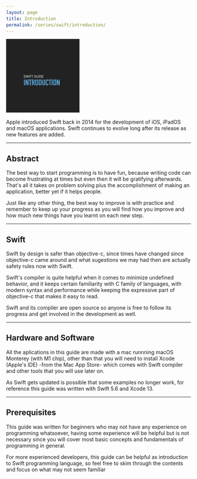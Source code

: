 ```yaml
---
layout: page
title: Introduction
permalink: /series/swift/introduction/
---
```


<img src="../images/swift-introduction.png" width="200" height="200">

Apple introduced Swift back in 2014 for the development of iOS, iPadOS and macOS applications. Swift continues to evolve long after its release as new features are added.

***
## Abstract
The best way to start programming is to have fun, because writing code can become frustrating at times but even then it will be gratifying afterwards. That's all it takes on problem solving plus the accomplishment of making an application, better yet if it helps people.
            
Just like any other thing, the best way to improve is with practice and remember to keep up your progress as you will find how you improve and how much new things have you learnt on each new step.

***
## Swift
Swift by design is safer than objective-c, since times have changed since objective-c came around and what sugestions we may had then are actually safety rules now with Swift.
            
Swift's compiler is quite helpful when it comes to minimize undefined behavior, and it keeps certain familiarity with C family of languages, with modern syntax and performance while keeping the expressive part of objective-c that makes it easy to read.
            
Swift and its compiler are open source so anyone is free to follow its progress and get involved in the development as well.

***
## Hardware and Software
All the aplications in this guide are made with a mac runnning macOS Monterey (with M1 chip), other than that you will need to install Xcode (Apple's IDE) -from the Mac App Store- which comes with Swift compiler and other tools that you will use later on.
            
As Swift gets updated is possible that some examples no longer work, for reference this guide was written with Swift 5.6 and Xcode 13.

***
## Prerequisites
This guide was written for beginners who may not have any experience on programming whatsoever, having some experience will be helpful but is not necessary since you will cover most basic concepts and fundamentals of programming in general.
            
For more experienced developers, this guide can be helpful as introduction to Swift programming language, so feel free to skim through the contents and focus on what may not seem familiar
